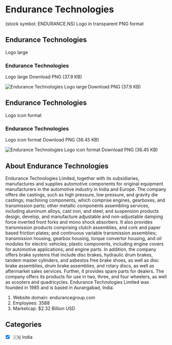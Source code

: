 # Endurance Technologies
 (stock symbol: ENDURANCE.NS) Logo in transparent PNG format

## Endurance Technologies
 Logo large

### Endurance Technologies
 Logo large Download PNG (37.9 KB)

![Endurance Technologies
 Logo large Download PNG (37.9 KB)](/img/orig/ENDURANCE.NS_BIG-fd27792a.png)

## Endurance Technologies
 Logo icon format

### Endurance Technologies
 Logo icon format Download PNG (36.45 KB)

![Endurance Technologies
 Logo icon format Download PNG (36.45 KB)](/img/orig/ENDURANCE.NS-495c9a4f.png)

## About Endurance Technologies


Endurance Technologies Limited, together with its subsidiaries, manufactures and supplies automotive components for original equipment manufacturers in the automotive industry in India and Europe. The company offers die castings, such as high pressure, low pressure, and gravity die castings; machining components, which comprise engines, gearboxes, and transmission parts; other metallic components assembling services, including aluminum alloys, cast iron, and steel; and suspension products design, develop, and manufacture adjustable and non-adjustable damping force inverted front forks and mono shock absorbers. It also provides transmission products comprising clutch assemblies, and cork and paper based friction plates; and continuous variable transmission assemblies; transmission housing, gearbox housing, torque convertor housing, and oil modules for electric vehicles; plastic components, including engine covers for automotive applications; and engine parts. In addition, the company offers brake systems that include disc brakes, hydraulic drum brakes, tandem master cylinders, and asbestos free brake shoes, as well as disc brake assemblies, drum brake assemblies, and rotary discs, as well as aftermarket sales services. Further, it provides spare parts for dealers. The company offers its products for use in two, three, and four wheelers, as well as scooters and quadricycles. Endurance Technologies Limited was founded in 1985 and is based in Aurangabad, India.

1. Website domain: endurancegroup.com
2. Employees: 3588
3. Marketcap: $2.32 Billion USD


## Categories
- [x] 🇮🇳 India
